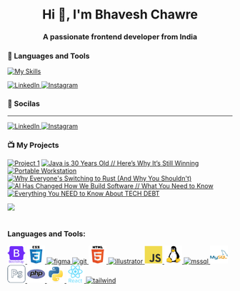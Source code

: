 <h1 align="center">Hi 👋, I'm  Bhavesh Chawre</h1>
<h3 align="center">A passionate frontend developer from India</h3>


### 🧰 Languages and Tools

[![My Skills](https://skillicons.dev/icons?i=js,html,css,wasm,nodejs,figma,react&theme=dark)](https://skillicons.dev)


<a href="https://www.linkedin.com/in/maximus-soares/" target="blank">
<img src="https://skillicons.dev/icons?i=linkedin" alt="LinkedIn" />
</a>
<a href="https://www.instagram.com/mhaximus.soares/" target="blank">
<img src="https://skillicons.dev/icons?i=instagram" alt="Instagram" />
</a>



### 🤍 Socilas
---

<a href="https://www.linkedin.com/in/maximus-soares/" target="blank">
<img src="https://skillicons.dev/icons?i=linkedin" alt="LinkedIn" />
</a>

<a href="https://www.instagram.com/mhaximus.soares/" target="blank">
<img src="https://skillicons.dev/icons?i=instagram" alt="Instagram" />
</a>


### 📺 My Projects
<!-- BEGIN YOUTUBE-CARDS -->
[![Project 1 ](https://ytcards.demolab.com/?id=YLCrAm-aGI8&title=Java+just+got+cleaner&lang=en&timestamp=1758046504&background_color=%230d1117&title_color=%23ffffff&stats_color=%23dedede&max_title_lines=1&width=250&border_radius=5&duration=449 "Java just got cleaner")](https://www.youtube.com/watch?v=YLCrAm-aGI8)
[![Java is 30 Years Old // Here’s Why It’s Still Winning](https://ytcards.demolab.com/?id=spJwsa4KFrU&title=Java+is+30+Years+Old+%2F%2F+Here%E2%80%99s+Why+It%E2%80%99s+Still+Winning&lang=en&timestamp=1757602898&background_color=%230d1117&title_color=%23ffffff&stats_color=%23dedede&max_title_lines=1&width=250&border_radius=5&duration=574 "Java is 30 Years Old // Here’s Why It’s Still Winning")](https://www.youtube.com/watch?v=spJwsa4KFrU)
[![Portable Workstation](https://ytcards.demolab.com/?id=s3uqGfDc8P8&title=Portable+Workstation&lang=en&timestamp=1755897603&background_color=%230d1117&title_color=%23ffffff&stats_color=%23dedede&max_title_lines=1&width=250&border_radius=5&duration=51 "Portable Workstation")](https://www.youtube.com/shorts/s3uqGfDc8P8)
[![Why Everyone's Switching to Rust (And Why You Shouldn't)](https://ytcards.demolab.com/?id=meEXag1XCFw&title=Why+Everyone%27s+Switching+to+Rust+%28And+Why+You+Shouldn%27t%29&lang=en&timestamp=1755619274&background_color=%230d1117&title_color=%23ffffff&stats_color=%23dedede&max_title_lines=1&width=250&border_radius=5&duration=884 "Why Everyone's Switching to Rust (And Why You Shouldn't)")](https://www.youtube.com/watch?v=meEXag1XCFw)
[![AI Has Changed How We Build Software // What You Need to Know](https://ytcards.demolab.com/?id=3VQhdXcQ5qI&title=AI+Has+Changed+How+We+Build+Software+%2F%2F+What+You+Need+to+Know&lang=en&timestamp=1755026101&background_color=%230d1117&title_color=%23ffffff&stats_color=%23dedede&max_title_lines=1&width=250&border_radius=5&duration=1710 "AI Has Changed How We Build Software // What You Need to Know")](https://www.youtube.com/watch?v=3VQhdXcQ5qI)
[![Everything You NEED to Know About TECH DEBT](https://ytcards.demolab.com/?id=ukgmp6uxQJc&title=Everything+You+NEED+to+Know+About+TECH+DEBT&lang=en&timestamp=1753375920&background_color=%230d1117&title_color=%23ffffff&stats_color=%23dedede&max_title_lines=1&width=250&border_radius=5&duration=1533 "Everything You NEED to Know About TECH DEBT")](https://www.youtube.com/watch?v=ukgmp6uxQJc)
<!-- END YOUTUBE-CARDS -->

[<img src="https://custom-icon-badges.demolab.com/badge/-Subscribe%20For%20More-red?style=for-the-badge&logo=video&logoColor=white"/>](https://www.youtube.com/c/fknight?sub_confirmation=1)

#



<h3 align="left">Languages and Tools:</h3>
<p align="left"> <a href="https://getbootstrap.com" target="_blank" rel="noreferrer"> <img src="https://raw.githubusercontent.com/devicons/devicon/master/icons/bootstrap/bootstrap-plain-wordmark.svg" alt="bootstrap" width="40" height="40"/> </a> <a href="https://www.w3schools.com/css/" target="_blank" rel="noreferrer"> <img src="https://raw.githubusercontent.com/devicons/devicon/master/icons/css3/css3-original-wordmark.svg" alt="css3" width="40" height="40"/> </a> <a href="https://www.figma.com/" target="_blank" rel="noreferrer"> <img src="https://www.vectorlogo.zone/logos/figma/figma-icon.svg" alt="figma" width="40" height="40"/> </a> <a href="https://git-scm.com/" target="_blank" rel="noreferrer"> <img src="https://www.vectorlogo.zone/logos/git-scm/git-scm-icon.svg" alt="git" width="40" height="40"/> </a> <a href="https://www.w3.org/html/" target="_blank" rel="noreferrer"> <img src="https://raw.githubusercontent.com/devicons/devicon/master/icons/html5/html5-original-wordmark.svg" alt="html5" width="40" height="40"/> </a> <a href="https://www.adobe.com/in/products/illustrator.html" target="_blank" rel="noreferrer"> <img src="https://www.vectorlogo.zone/logos/adobe_illustrator/adobe_illustrator-icon.svg" alt="illustrator" width="40" height="40"/> </a> <a href="https://developer.mozilla.org/en-US/docs/Web/JavaScript" target="_blank" rel="noreferrer"> <img src="https://raw.githubusercontent.com/devicons/devicon/master/icons/javascript/javascript-original.svg" alt="javascript" width="40" height="40"/> </a> <a href="https://www.linux.org/" target="_blank" rel="noreferrer"> <img src="https://raw.githubusercontent.com/devicons/devicon/master/icons/linux/linux-original.svg" alt="linux" width="40" height="40"/> </a> <a href="https://www.microsoft.com/en-us/sql-server" target="_blank" rel="noreferrer"> <img src="https://www.svgrepo.com/show/303229/microsoft-sql-server-logo.svg" alt="mssql" width="40" height="40"/> </a> <a href="https://www.mysql.com/" target="_blank" rel="noreferrer"> <img src="https://raw.githubusercontent.com/devicons/devicon/master/icons/mysql/mysql-original-wordmark.svg" alt="mysql" width="40" height="40"/> </a> <a href="https://www.photoshop.com/en" target="_blank" rel="noreferrer"> <img src="https://raw.githubusercontent.com/devicons/devicon/master/icons/photoshop/photoshop-line.svg" alt="photoshop" width="40" height="40"/> </a> <a href="https://www.php.net" target="_blank" rel="noreferrer"> <img src="https://raw.githubusercontent.com/devicons/devicon/master/icons/php/php-original.svg" alt="php" width="40" height="40"/> </a> <a href="https://www.python.org" target="_blank" rel="noreferrer"> <img src="https://raw.githubusercontent.com/devicons/devicon/master/icons/python/python-original.svg" alt="python" width="40" height="40"/> </a> <a href="https://reactjs.org/" target="_blank" rel="noreferrer"> <img src="https://raw.githubusercontent.com/devicons/devicon/master/icons/react/react-original-wordmark.svg" alt="react" width="40" height="40"/> </a> <a href="https://tailwindcss.com/" target="_blank" rel="noreferrer"> <img src="https://www.vectorlogo.zone/logos/tailwindcss/tailwindcss-icon.svg" alt="tailwind" width="40" height="40"/> </a> </p>
